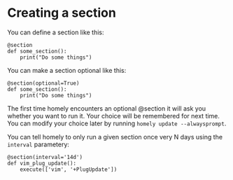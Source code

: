 # Creating a section

You can define a section like this:

    @section
    def some_section():
        print("Do some things")


You can make a section optional like this:

    @section(optional=True)
    def some_section():
        print("Do some things")

The first time homely encounters an optional @section it will ask you whether you want to run it.
Your choice will be remembered for next time. You can modify your choice later by running `homely
update --alwaysprompt`.


You can tell homely to only run a given section once very N days using the `interval` parametery:

    @section(interval='14d')
    def vim_plug_update():
        execute(['vim', '+PlugUpdate'])
